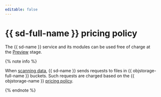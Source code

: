 ```yaml
---
editable: false
---
```


# {{ sd-full-name }} pricing policy

The {{ sd-name }} service and its modules can be used free of charge at the [Preview](../overview/concepts/launch-stages.md) stage.

{% note info %}

When [scanning data](operations/dspm/create-scan.md), {{ sd-name }} sends requests to files in {{ objstorage-full-name }} buckets. Such requests are charged based on the {{ objstorage-name }} [pricing policy](../storage/pricing.md).

{% endnote %}